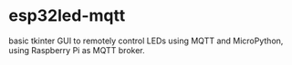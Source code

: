 # esp32led-mqtt
basic tkinter GUI to remotely control LEDs using MQTT and MicroPython, using Raspberry Pi as MQTT broker.
